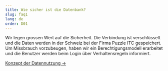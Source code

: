 ```yaml
---
title: Wie sicher ist die Datenbank? 
slug: faq1
lang: de
order: D01
---
```


Wir legen grossen Wert auf die Sicherheit. Die Verbindung ist verschlüsselt und die Daten werden in der Schweiz bei der Firma Puzzle ITC gespeichert. Um Missbrauch vorzubeugen, haben wir ein Berech­tigungs­modell erarbeitet und die Benutzer werden beim Login über Verhaltensregeln informiert.

[Konzept der Datennutzung ->](https://pfadi.swiss/de/publikationen-downloads/downloads/detail/153/midata-datennutzung/)
